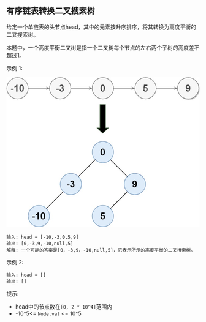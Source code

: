 ## 有序链表转换二叉搜索树

给定一个单链表的头节点head，其中的元素按升序排序，将其转换为高度平衡的二叉搜索树。

本题中，一个高度平衡二叉树是指一个二叉树每个节点的左右两个子树的高度差不超过1。

示例 1:

![](../images/109.convert-sorted-list-to-binary-search-tree.png)
```
输入: head = [-10,-3,0,5,9]
输出: [0,-3,9,-10,null,5]
解释: 一个可能的答案是[0，-3,9，-10,null,5]，它表示所示的高度平衡的二叉搜索树。
```
示例 2:

```
输入: head = []
输出: []
```

提示:

* head中的节点数在`[0, 2 * 10^4]`范围内
* -10^5<= `Node.val` <= 10^5